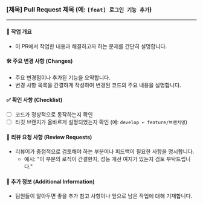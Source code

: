 ### [제목] Pull Request 제목 (예: `[feat] 로그인 기능 추가`)

---

#### 📑 작업 개요
- 이 PR에서 작업한 내용과 해결하고자 하는 문제를 간단히 설명합니다.

#### 🛠 주요 변경 사항 (Changes)
- 주요 변경점이나 추가된 기능을 요약합니다.
- 변경 사항 목록을 간결하게 작성하여 변경된 코드의 주요 내용을 설명합니다.

#### ✅ 확인 사항 (Checklist)
- [ ] 코드가 정상적으로 동작하는지 확인
- [ ] 타깃 브랜치가 올바르게 설정되었는지 확인 (예: `develop ← feature/브랜치명`)

#### 👀 리뷰 요청 사항 (Review Requests)
- 리뷰어가 중점적으로 검토해야 하는 부분이나 피드백이 필요한 사항을 명시합니다.
  - 예시: "이 부분의 로직이 간결한지, 성능 개선 여지가 있는지 검토 부탁드립니다."

#### 📌 추가 정보 (Additional Information)
- 팀원들이 알아두면 좋을 추가 참고 사항이나 앞으로 남은 작업에 대해 기재합니다.
